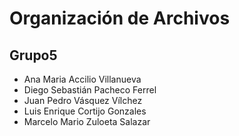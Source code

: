# Organización de Archivos

## Grupo5
* Ana Maria Accilio Villanueva
* Diego Sebastián Pacheco Ferrel
* Juan Pedro Vásquez Vílchez
* Luis Enrique Cortijo Gonzales
* Marcelo Mario Zuloeta Salazar
